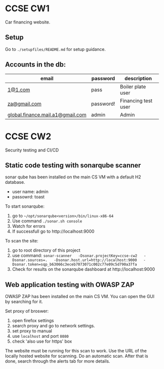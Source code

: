 # CCSE CW1
Car financing website.

## Setup
Go to `./setupfiles/README.md` for setup guidance.

## Accounts in the db:

| email                            | password  | description         |
| -------------------------------- | --------- | ------------------- |
| 1@1.com                          | pass      | Boiler plate user   |
| za@gmail.com                     | password! | Financing test user |
| global.finance.mail.a1@gmail.com | admin     | Admin               |

# CCSE CW2
Security testing and CI/CD

## Static code testing with sonarqube scanner
sonar qube has been installed on the main CS VM with a default H2 database. 
- user name: admin
- passowrd: toast

To start sonarqube:
1. go to `~/opt/sonarqube<version>/bin/linux-x86-64`
2. Use command `./sonar.sh console`
3. Watch for errors
4. If successfull go to http://localhost:9000

To scan the site:
1. go to root directory of this project
2. use command: `sonar-scanner   -Dsonar.projectKey=ccse-cw2   -Dsonar.sources=.   -Dsonar.host.url=http://localhost:9000   -Dsonar.token=sqp_b63066c3eceb7073071c002c77e09c5d790a37fa`
3. Check for results on the sonarqube dashboard at http://localhost:9000


## Web application testing with OWASP ZAP
OWASP ZAP has been installed on the main CS VM. You can open the GUI by searching for it. 

Set proxy of broswer:
1. open firefox settings
2. search proxy and go to network settings.
3. set proxy to manual
4. use `localhost` and port `8080`
5. check 'also use for https' box

The website must be running for this scan to work. 
Use the URL of the locally hosted website for scanning.
Do an automatic scan. After that is done, search through the alerts tab for more details.